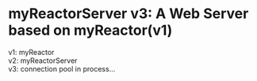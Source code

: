 # myReactorServer v3: A Web Server based on myReactor(v1)
v1: myReactor <br>
v2: myReactorServer <br>
v3: connection pool in process... <br>
